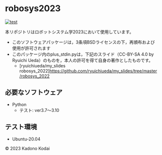 # robosys2023
[![test](https://github.com/Orbital-G/robosys2023/actions/workflows/test.yml/badge.svg)](https://github.com/Orbital-G/robosys2023/actions/workflows/test.yml)

本リポジトリはロボットシステム学2023において使用しています。
* このソフトウェアパッケージは，3条項BSDライセンスの下，再頒布および使用が許可されます
* このパッケージ内のplus_stdin.pyは，下記のスライド（CC-BY-SA 4.0 by Ryuichi Ueda）のものを，本人の許可を得て自身の著作としたものです。
  * [ryuichiueda/my_slides robosys_2022]https://github.com/ryuichiueda/my_slides/tree/master/robosys_2022
## 必要なソフトウェア
* Python
  * テスト: ver3.7〜3.10

## テスト環境
* Ubuntu-20.04

© 2023 Kadono Kodai
